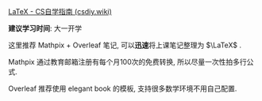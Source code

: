 [LaTeX - CS自学指南 (csdiy.wiki)](https://csdiy.wiki/必学工具/LaTeX/)

**建议学习时间**: 大一开学

这里推荐 Mathpix + Overleaf 笔记, 可以**迅速**将上课笔记整理为 $\LaTeX$ .

Mathpix 通过教育邮箱注册有每个月100次的免费转换, 所以尽量一次性拍多行公式.

Overleaf 推荐使用 elegant book 的模板, 支持很多数学环境不用自己配置.

